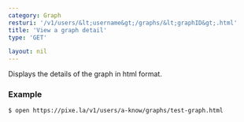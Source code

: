 ```yaml
---
category: Graph
resturi: '/v1/users/&lt;username&gt;/graphs/&lt;graphID&gt;.html'
title: 'View a graph detail'
type: 'GET'

layout: nil
---
```


Displays the details of the graph in html format.


### Example

```$ open https://pixe.la/v1/users/a-know/graphs/test-graph.html```
